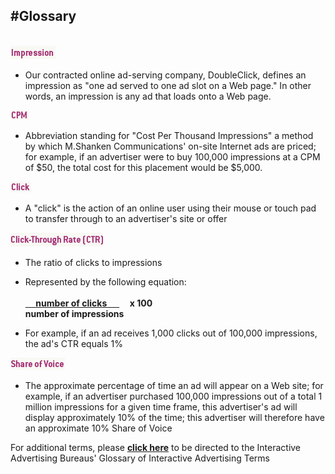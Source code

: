
#Glossary
---

<br />

<img src="/images/ws/ws-text11.gif" width="72" height="21" border="0" class="h2">

- Our contracted online ad-serving company, DoubleClick, defines an impression as "one ad served to one ad slot on a Web page." In other words, an impression is any ad that loads onto a Web page.

<img src="/images/ws/ws-text12.gif" width="29" height="15" border="0" class="h2">

- Abbreviation standing for "Cost Per Thousand Impressions" a method by which M.Shanken Communications' on-site Internet ads are priced; for example, if an advertiser were to buy 100,000 impressions at a CPM of $50, the total cost for this placement would be $5,000.

<img src="/images/ws/ws-text13.gif" width="33" height="17" border="0" class="h2">

- A "click" is the action of an online user using their mouse or touch pad to transfer through to an advertiser's site or offer

<img src="/images/ws/ws-text14.gif" width="148" height="22" border="0" class="h2">

- The ratio of clicks to impressions
	
- Represented by the following equation:<br /><br />
**<u>&nbsp;&nbsp;&nbsp;&nbsp;&nbsp;number of clicks&nbsp;&nbsp;&nbsp;&nbsp;&nbsp;&nbsp;</u>&nbsp;&nbsp;&nbsp;&nbsp; x 100<br />number of impressions**
		
- For example, if an ad receives 1,000 clicks out of 100,000 impressions, the ad's CTR equals 1% 

<img src="/images/ws/ws-text15.gif" width="87" height="19" border="0" class="h2">

- The approximate percentage of time an ad will appear on a Web site; for example, if an advertiser purchased 100,000 impressions out of a total 1 million impressions for a given time frame, this advertiser's ad will display approximately 10% of the time; this advertiser will therefore have an approximate 10% Share of Voice

For additional terms, please <a href="http://www.iab.net/resources/glossary.asp" target="_blank">**click here**</a> to be directed to the Interactive Advertising Bureaus' Glossary of Interactive Advertising Terms

